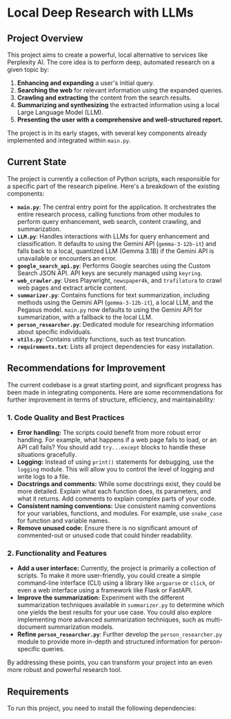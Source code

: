 # Local Deep Research with LLMs

## Project Overview

This project aims to create a powerful, local alternative to services like Perplexity AI. The core idea is to perform deep, automated research on a given topic by:

1.  **Enhancing and expanding** a user's initial query.
2.  **Searching the web** for relevant information using the expanded queries.
3.  **Crawling and extracting** the content from the search results.
4.  **Summarizing and synthesizing** the extracted information using a local Large Language Model (LLM).
5.  **Presenting the user with a comprehensive and well-structured report.**

The project is in its early stages, with several key components already implemented and integrated within `main.py`.

## Current State

The project is currently a collection of Python scripts, each responsible for a specific part of the research pipeline. Here's a breakdown of the existing components:

*   **`main.py`**: The central entry point for the application. It orchestrates the entire research process, calling functions from other modules to perform query enhancement, web search, content crawling, and summarization.
*   **`LLM.py`**: Handles interactions with LLMs for query enhancement and classification. It defaults to using the Gemini API (`gemma-3-12b-it`) and falls back to a local, quantized LLM (Gemma 3.1B) if the Gemini API is unavailable or encounters an error.
*   **`google_search_api.py`**: Performs Google searches using the Custom Search JSON API. API keys are securely managed using `keyring`.
*   **`web_crawler.py`**: Uses Playwright, `newspaper4k`, and `trafilatura` to crawl web pages and extract article content.
*   **`summarizer.py`**: Contains functions for text summarization, including methods using the Gemini API (`gemma-3-12b-it`), a local LLM, and the Pegasus model. `main.py` now defaults to using the Gemini API for summarization, with a fallback to the local LLM.
*   **`person_researcher.py`**: Dedicated module for researching information about specific individuals.
*   **`utils.py`**: Contains utility functions, such as text truncation.
*   **`requirements.txt`**: Lists all project dependencies for easy installation.

## Recommendations for Improvement

The current codebase is a great starting point, and significant progress has been made in integrating components. Here are some recommendations for further improvement in terms of structure, efficiency, and maintainability:

### 1.  **Code Quality and Best Practices**

*   **Error handling:** The scripts could benefit from more robust error handling. For example, what happens if a web page fails to load, or an API call fails? You should add `try...except` blocks to handle these situations gracefully.
*   **Logging:** Instead of using `print()` statements for debugging, use the `logging` module. This will allow you to control the level of logging and write logs to a file.
*   **Docstrings and comments:** While some docstrings exist, they could be more detailed. Explain what each function does, its parameters, and what it returns. Add comments to explain complex parts of your code.
*   **Consistent naming conventions:** Use consistent naming conventions for your variables, functions, and modules. For example, use `snake_case` for function and variable names.
*   **Remove unused code:** Ensure there is no significant amount of commented-out or unused code that could hinder readability.

### 2.  **Functionality and Features**

*   **Add a user interface:** Currently, the project is primarily a collection of scripts. To make it more user-friendly, you could create a simple command-line interface (CLI) using a library like `argparse` or `click`, or even a web interface using a framework like Flask or FastAPI.
*   **Improve the summarization:** Experiment with the different summarization techniques available in `summarizer.py` to determine which one yields the best results for your use case. You could also explore implementing more advanced summarization techniques, such as multi-document summarization models.
*   **Refine `person_researcher.py`**: Further develop the `person_researcher.py` module to provide more in-depth and structured information for person-specific queries.

By addressing these points, you can transform your project into an even more robust and powerful research tool.

## Requirements

To run this project, you need to install the following dependencies:
